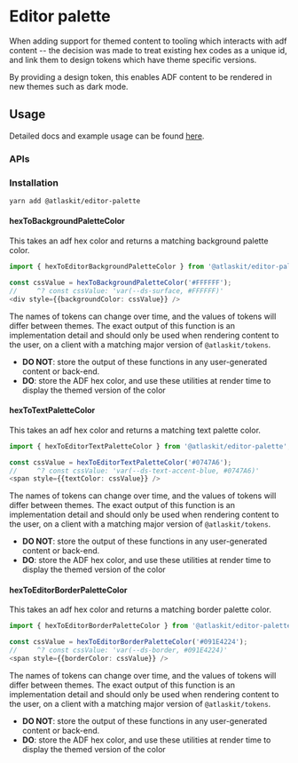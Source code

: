 # Editor palette

When adding support for themed content to tooling which interacts with
adf content -- the decision was made to treat existing hex codes as a
unique id, and link them to design tokens which have theme specific
versions.

By providing a design token, this enables ADF content to be rendered in new themes such as dark mode.

## Usage

Detailed docs and example usage can be found [here](https://atlaskit.atlassian.com/packages/editor/editor-palette).

### APIs

### Installation

```sh
yarn add @atlaskit/editor-palette
```

#### hexToBackgroundPaletteColor

This takes an adf hex color and returns a matching background palette color.

```ts
import { hexToEditorBackgroundPaletteColor } from '@atlaskit/editor-palette';

const cssValue = hexToBackgroundPaletteColor('#FFFFFF');
//     ^? const cssValue: 'var(--ds-surface, #FFFFFF)'
<div style={{backgroundColor: cssValue}} />
```

The names of tokens can change over time, and the values of tokens will differ between themes.
The exact output of this function is an implementation detail and should only be used when rendering
content to the user, on a client with a matching major version of `@atlaskit/tokens`.
- **DO NOT**: store the output of these functions in any user-generated content or back-end.
- **DO**: store the ADF hex color, and use these utilities at render time to display the themed version of the color


#### hexToTextPaletteColor

This takes an adf hex color and returns a matching text palette color.

```ts
import { hexToEditorTextPaletteColor } from '@atlaskit/editor-palette';

const cssValue = hexToEditorTextPaletteColor('#0747A6');
//     ^? const cssValue: 'var(--ds-text-accent-blue, #0747A6)'
<span style={{textColor: cssValue}} />
```

The names of tokens can change over time, and the values of tokens will differ between themes.
The exact output of this function is an implementation detail and should only be used when rendering
content to the user, on a client with a matching major version of `@atlaskit/tokens`.
- **DO NOT**: store the output of these functions in any user-generated content or back-end.
- **DO**: store the ADF hex color, and use these utilities at render time to display the themed version of the color

#### hexToEditorBorderPaletteColor

This takes an adf hex color and returns a matching border palette color.

```ts
import { hexToEditorBorderPaletteColor } from '@atlaskit/editor-palette';

const cssValue = hexToEditorBorderPaletteColor('#091E4224');
//     ^? const cssValue: 'var(--ds-border, #091E4224)'
<span style={{borderColor: cssValue}} />
```

The names of tokens can change over time, and the values of tokens will differ between themes.
The exact output of this function is an implementation detail and should only be used when rendering
content to the user, on a client with a matching major version of `@atlaskit/tokens`.
- **DO NOT**: store the output of these functions in any user-generated content or back-end.
- **DO**: store the ADF hex color, and use these utilities at render time to display the themed version of the color
